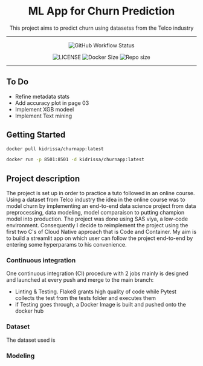 <h1 align="center">
  ML App for Churn Prediction
  <br/>
</h1>


<p align="center">
  This project aims to predict churn using datasetss from the Telco industry
  <br/>
</p>

---
<p align="center">
<img alt="GitHub Workflow Status" src="https://img.shields.io/github/actions/workflow/status/konkinit/churn_modeling/churnapp_test_build.yml?label=TEST%20%26%20DOCKER%20BUILD&style=for-the-badge">
</p>

<p align="center">
<img alt="LICENSE" src="https://img.shields.io/bower/l/p?color=blue&style=for-the-badge">  <img alt="Docker Size" src="https://img.shields.io/docker/image-size/kidrissa/churnapp?style=for-the-badge"> <img alt="Repo size" src="https://img.shields.io/github/repo-size/konkinit/churn_modeling?label=REPO%20SIZE&style=for-the-badge">
</p>

---

## To Do

- Refine metadata stats
- Add accuracy plot in page 03
- Implement XGB modeel
- Implement Text mining

## Getting Started 

```bash
docker pull kidrissa/churnapp:latest
```
```bash
docker run -p 8501:8501 -d kidrissa/churnapp:latest
```

## Project description
The project is set up in order to practice a tuto followed in an online course. Using 
a dataset from Telco industry the idea in the online course was to model churn by 
implementing an end-to-end data science project from data preprocessing, data modeling, 
model comparaison to putting champion model into production. The project was done using 
SAS viya, a low-code environment. Consequently I decide to reimplement the project using the 
first two C's of Cloud Native approach that is Code and Container. My aim is to build a 
streamlit app on which user can follow the project end-to-end by entering some hyperparams 
to his convenience.

### Continuous integration
One continuous integration (CI) procedure with 2 jobs mainly is designed and launched at every 
push and merge to the main branch:
-  Linting & Testing. Flake8 grants high quality of code while Pytest collects the test from 
the tests folder and executes them
-  if Testing goes through, a Docker Image is built and pushed onto the docker hub


### Dataset
The dataset used is

### Modeling